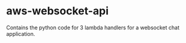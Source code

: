 # aws-websocket-api

Contains the python code for 3 lambda handlers for a websocket chat application.